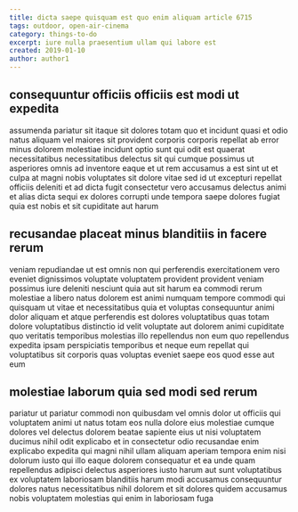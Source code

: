 ```yaml
---
title: dicta saepe quisquam est quo enim aliquam article 6715
tags: outdoor, open-air-cinema
category: things-to-do
excerpt: iure nulla praesentium ullam qui labore est
created: 2019-01-10
author: author1
---
```


## consequuntur officiis officiis est modi ut expedita

assumenda pariatur sit itaque sit dolores totam quo et incidunt quasi et odio natus aliquam vel maiores sit provident corporis corporis repellat ab error minus dolorem molestiae incidunt optio sunt qui odit est quaerat necessitatibus necessitatibus delectus sit qui cumque possimus ut asperiores omnis ad inventore eaque et ut rem accusamus a est sint ut et culpa at magni nobis voluptates sit dolore vitae sed id ut excepturi repellat officiis deleniti et ad dicta fugit consectetur vero accusamus delectus animi et alias dicta sequi ex dolores corrupti unde tempora saepe dolores fugiat quia est nobis et sit cupiditate aut harum

## recusandae placeat minus blanditiis in facere rerum

veniam repudiandae ut est omnis non qui perferendis exercitationem vero eveniet dignissimos voluptate voluptatem provident provident veniam possimus iure deleniti nesciunt quia aut sit harum ea commodi rerum molestiae a libero natus dolorem est animi numquam tempore commodi qui quisquam ut vitae et necessitatibus quia et voluptas consequuntur animi dolor aliquam et atque perferendis est dolores voluptatibus quas totam dolore voluptatibus distinctio id velit voluptate aut dolorem animi cupiditate quo veritatis temporibus molestias illo repellendus non eum quo repellendus expedita ipsam perspiciatis temporibus et neque eum repellat qui voluptatibus sit corporis quas voluptas eveniet saepe eos quod esse aut eum

## molestiae laborum quia sed modi sed rerum

pariatur ut pariatur commodi non quibusdam vel omnis dolor ut officiis qui voluptatem animi ut natus totam eos nulla dolore eius molestiae cumque dolores vel delectus dolorem beatae sapiente eius ut nisi voluptatem ducimus nihil odit explicabo et in consectetur odio recusandae enim explicabo expedita qui magni nihil ullam aliquam aperiam tempora enim nisi dolorum iusto qui illo eaque dolorem consequatur et ea unde quam repellendus adipisci delectus asperiores iusto harum aut sunt voluptatibus ex voluptatem laboriosam blanditiis harum modi accusamus consequuntur dolores natus necessitatibus nihil dolorem et sit dolores quidem accusamus nobis voluptatem molestias qui enim in laboriosam fuga
